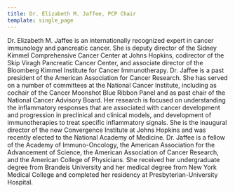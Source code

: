 ```yaml
---
title: Dr. Elizabeth M. Jaffee, PCP Chair
template: single_page
---
```

<single-staff-member
	source="dr._elizabeth_jaffee_headshot-squarecrop.jpg"
	name="Dr. Elizabeth M. Jaffee">
</single-staff-member>

Dr. Elizabeth M. Jaffee is an internationally recognized expert in cancer immunology and pancreatic cancer. She is deputy director of the Sidney Kimmel Comprehensive Cancer Center at Johns Hopkins, codirector of the Skip Viragh Pancreatic Cancer Center, and associate director of the Bloomberg Kimmel Institute for Cancer Immunotherapy. Dr. Jaffee is a past president of the American Association for Cancer Research. She has served on a number of committees at the National Cancer Institute, including as cochair of the Cancer Moonshot Blue Ribbon Panel and as past chair of the National Cancer Advisory Board. Her research is focused on understanding the inflammatory responses that are associated with cancer development and progression in preclinical and clinical models, and development of immunotherapies to treat specific inflammatory signals. She is the inaugural director of the new Convergence Institute at Johns Hopkins and was recently elected to the National Academy of Medicine. Dr. Jaffee is a fellow of the Academy of Immuno-Oncology, the American Association for the Advancement of Science, the American Association of Cancer Research, and the American College of Physicians. She received her undergraduate degree from Brandeis University and her medical degree from New York Medical College and completed her residency at Presbyterian-University Hospital.
